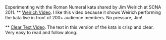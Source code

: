 Experimenting with the Roman Numeral kata shared by
Jim Weirich at SCNA 2011. 
** [Weirich Video](http://vimeo.com/33841375). I like this video because it
shows Weirich performing the kata live in front of 200+ audience
members. No pressure, Jim!

** [Clear Text Video](http://www.youtube.com/watch?v=VLEgp1189dk). The text
in this version of the kata is crisp and clear. Very easy to read and
follow along.

